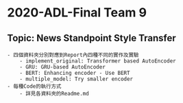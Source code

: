 # 2020-ADL-Final Team 9 

## Topic: News Standpoint Style Transfer
    - 四個資料夾分別對應到Report內四種不同的實作及實驗
        - implement_original: Transformer based AutoEncoder
        - GRU: GRU-based AutoEncoder
        - BERT: Enhancing encoder - Use BERT
        - multiple_model: Try smaller encoder
    - 每種Code的執行方式
        - 詳見各資料夾的Readme.md
